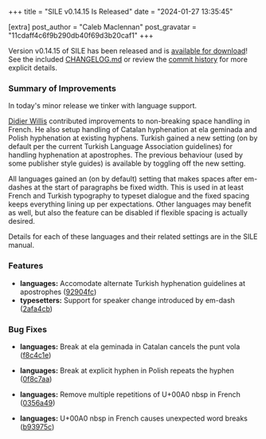 +++
title = "SILE v0.14.15 Is Released"
date = "2024-01-27 13:35:45"

[extra]
post_author = "Caleb Maclennan"
post_gravatar = "11cdaff4c6f9b290db40f69d3b20caf1"
+++

Version v0.14.15 of SILE has been released and is [available for download][release]!
See the included [CHANGELOG.md][changelog] or review the [commit history][commits] for more explicit details.

### Summary of Improvements

In today's minor release we tinker with language support.

[Didier Willis](http://github.com/Omikhleia) contributed improvements to non-breaking space handling in French.
He also setup handling of Catalan hyphenation at ela geminada and Polish hyphenation at existing hyphens.
Turkish gained a new setting (on by default per the current Turkish Language Association guidelines) for handling hyphenation at apostrophes.
The previous behaviour (used by some publisher style guides) is available by toggling off the new setting.

All languages gained an (on by default) setting that makes spaces after em-dashes at the start of paragraphs be fixed width.
This is used in at least French and Turkish typography to typeset dialogue and the fixed spacing keeps everything lining up per expectations.
Other languages may benefit as well, but also the feature can be disabled if flexible spacing is actually desired.

Details for each of these languages and their related settings are in the SILE manual.


### Features

* **languages:** Accomodate alternate Turkish hyphenation guidelines at apostrophes ([92904fc](https://github.com/sile-typesetter/sile/commit/92904fcaf119cb95633c2865c2cdef89106803a1))
* **typesetters:** Support for speaker change introduced by em-dash ([2afa4cb](https://github.com/sile-typesetter/sile/commit/2afa4cbf7eafcc9efef4ea5219c9508fff7989a8))


### Bug Fixes

* **languages:** Break at ela geminada in Catalan cancels the punt vola ([f8c4c1e](https://github.com/sile-typesetter/sile/commit/f8c4c1e46fecfb4f3bb7000ae0e87d04eb5d2738))
* **languages:** Break at explicit hyphen in Polish repeats the hyphen ([0f8c7aa](https://github.com/sile-typesetter/sile/commit/0f8c7aa087c6fe447fc0a5d96944e9ca1b7f141e))
* **languages:** Remove multiple repetitions of U+00A0 nbsp in French ([0356a49](https://github.com/sile-typesetter/sile/commit/0356a4977722c77e11ada667efb106d9ad70219a))
* **languages:** U+00A0 nbsp in French causes unexpected word breaks ([b93975c](https://github.com/sile-typesetter/sile/commit/b93975c2d572d64afbc89c47cab8cc3ad4735445))

  [release]: https://github.com/sile-typesetter/sile/releases/tag/v0.14.15
  [changelog]: https://github.com/sile-typesetter/sile/blob/master/CHANGELOG.md
  [commits]: https://github.com/sile-typesetter/sile/compare/v0.14.14...v0.14.15
